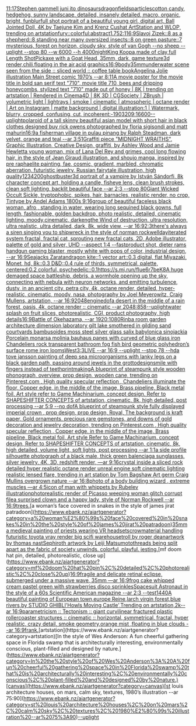 [11:17](https://www.ebank.nz/aiartgenerator?category=11%3A17)[Stephen gammell juni ito dinosaurs](https://www.ebank.nz/aiartgenerator?category=Stephen%20gammell%20juni%20ito%20dinosaurs)[dragon](https://www.ebank.nz/aiartgenerator?category=dragon)[fields](https://www.ebank.nz/aiartgenerator?category=fields)[particles](https://www.ebank.nz/aiartgenerator?category=particles)[cotton candy, hedgehog, sunny landscape, detailed, insanely detailed, macro, organic, bright, fun](https://www.ebank.nz/aiartgenerator?category=cotton%20candy%2C%20hedgehog%2C%20sunny%20landscape%2C%20detailed%2C%20insanely%20detailed%2C%20macro%2C%20organic%2C%20bright%2C%20fun)[blur](https://www.ebank.nz/aiartgenerator?category=blur)[full shot portrait of a beautiful young girl, digital art, Ball Jointed Doll, 4K,by Taejune Kim and Krenz Cushat ArtStation and WLOP, trending on artstation](https://www.ebank.nz/aiartgenerator?category=full%20shot%20portrait%20of%20a%20beautiful%20young%20girl%2C%20digital%20art%2C%20Ball%20Jointed%20Doll%2C%204K%2Cby%20Taejune%20Kim%20and%20Krenz%20Cushat%20ArtStation%20and%20WLOP%2C%20trending%20on%20artstation)[fury::colorful:abstract](https://www.ebank.nz/aiartgenerator?category=fury%3A%3Acolorful%3Aabstract)[1.75](https://www.ebank.nz/aiartgenerator?category=1.75)[2:1](https://www.ebank.nz/aiartgenerator?category=2%3A1)[16:9](https://www.ebank.nz/aiartgenerator?category=16%3A9)[Slavoj Zizek::8 as a shepherd::8 standing near many oversized insects::8 on green pasture::7 mysterious, forest on horizon, cloudy sky, style of van Gogh --no sheep --uplight --stop 80 --w 6000 --h 4000](https://www.ebank.nz/aiartgenerator?category=Slavoj%20Zizek%3A%3A8%20as%20a%20shepherd%3A%3A8%20standing%20near%20many%20oversized%20insects%3A%3A8%20on%20green%20pasture%3A%3A7%20mysterious%2C%20forest%20on%20horizon%2C%20cloudy%20sky%2C%20style%20of%20van%20Gogh%20--no%20sheep%20--uplight%20--stop%2080%20--w%206000%20--h%204000)[night](https://www.ebank.nz/aiartgenerator?category=night)[King Koopa,made of clay,full Length Shot](https://www.ebank.nz/aiartgenerator?category=King%20Koopa%2Cmade%20of%20clay%2Cfull%20Length%20Shot)[Pickaxe with a Goat Head, 35mm, dark, game texture](https://www.ebank.nz/aiartgenerator?category=Pickaxe%20with%20a%20Goat%20Head%2C%2035mm%2C%20dark%2C%20game%20texture)[3d render,chili,floating in the air,acid graphics](https://www.ebank.nz/aiartgenerator?category=3d%20render%2Cchili%2Cfloating%20in%20the%20air%2Cacid%20graphics)[16:9](https://www.ebank.nz/aiartgenerator?category=16%3A9)[body](https://www.ebank.nz/aiartgenerator?category=body)[35mm](https://www.ebank.nz/aiartgenerator?category=35mm)[underwater scene seen from the side :: sliced world :: coffee table book](https://www.ebank.nz/aiartgenerator?category=underwater%20scene%20seen%20from%20the%20side%20%3A%3A%20sliced%20world%20%3A%3A%20coffee%20table%20book)[Angelina Jolie illustration Main Street comic 1970’s --ar 8:11](https://www.ebank.nz/aiartgenerator?category=Angelina%20Jolie%20illustration%20Main%20Street%20comic%201970%E2%80%99s%20--ar%208%3A11)[A movie poster for the movie title in bold san serif text "710", movie title 710, bees and dripping honeycombs, stylized text "710" made out of honey | 8K | trending on artstation | Rendered in Cinema4D | 8K 3D | CGSociety | ZBrush | volumetric light | lightrays | smoke | cinematic | atmospheric | octane render | Art on Instagram | matte background | digital illustration:1 | Watermark, blurry, cropped, confusing, cut, incoherent:-1](https://www.ebank.nz/aiartgenerator?category=A%20movie%20poster%20for%20the%20movie%20title%20in%20bold%20san%20serif%20text%20%22710%22%2C%20movie%20title%20710%2C%20bees%20and%20dripping%20honeycombs%2C%20stylized%20text%20%22710%22%20made%20out%20of%20honey%20%7C%208K%20%7C%20trending%20on%20artstation%20%7C%20Rendered%20in%20Cinema4D%20%7C%208K%203D%20%7C%20CGSociety%20%7C%20ZBrush%20%7C%20volumetric%20light%20%7C%20lightrays%20%7C%20smoke%20%7C%20cinematic%20%7C%20atmospheric%20%7C%20octane%20render%20%7C%20Art%20on%20Instagram%20%7C%20matte%20background%20%7C%20digital%20illustration%3A1%20%7C%20Watermark%2C%20blurry%2C%20cropped%2C%20confusing%2C%20cut%2C%20incoherent%3A-1)[90](https://www.ebank.nz/aiartgenerator?category=90)[320](https://www.ebank.nz/aiartgenerator?category=320)[9:16](https://www.ebank.nz/aiartgenerator?category=9%3A16)[600](https://www.ebank.nz/aiartgenerator?category=600)[--uplight](https://www.ebank.nz/aiartgenerator?category=--uplight)[polaroid of a tall skinny beautiful asian model with short hair in black clothes designed buy rick owens photographed by floria sigisondi and matt mahurin](https://www.ebank.nz/aiartgenerator?category=polaroid%20of%20a%20tall%20skinny%20beautiful%20asian%20model%20with%20short%20hair%20in%20black%20clothes%20designed%20buy%20rick%20owens%20photographed%20by%20floria%20sigisondi%20and%20matt%20mahurin)[16:9](https://www.ebank.nz/aiartgenerator?category=16%3A9)[a fisherman village in pulau pinang by Ralph Steadman, dark velvet, orange and teal  --ar 3:5](https://www.ebank.nz/aiartgenerator?category=a%20fisherman%20village%20in%20pulau%20pinang%20by%20Ralph%20Steadman%2C%20dark%20velvet%2C%20orange%20and%20teal%20%20--ar%203%3A5)[1](https://www.ebank.nz/aiartgenerator?category=1)[Graffiti piece "MIDNIGHT WRAITHS", Graphic Illustration, Creative Design, graffiti, by Ashley Wood and Jamie Hewlett](https://www.ebank.nz/aiartgenerator?category=Graffiti%20piece%20%22MIDNIGHT%20WRAITHS%22%2C%20Graphic%20Illustration%2C%20Creative%20Design%2C%20graffiti%2C%20by%20Ashley%20Wood%20and%20Jamie%20Hewlett)[a young woman, mix of Lana Del Rey and grimes, cool long flowing hair, in the style of Jean Giraud illustration, and shoujo manga, inspired by pre raphaelite painting, fae, cosmic, gradient, marbled, chromatic aberration, futuristic jewelry, Russian fairytale illustration, high quality](https://www.ebank.nz/aiartgenerator?category=a%20young%20woman%2C%20mix%20of%20Lana%20Del%20Rey%20and%20grimes%2C%20cool%20long%20flowing%20hair%2C%20in%20the%20style%20of%20Jean%20Giraud%20illustration%2C%20and%20shoujo%20manga%2C%20inspired%20by%20pre%20raphaelite%20painting%2C%20fae%2C%20cosmic%2C%20gradient%2C%20marbled%2C%20chromatic%20aberration%2C%20futuristic%20jewelry%2C%20Russian%20fairytale%20illustration%2C%20high%20quality)[1234200](https://www.ebank.nz/aiartgenerator?category=1234200)[ghostbuster](https://www.ebank.nz/aiartgenerator?category=ghostbuster)[3d portrait of a vampire by István Sándorfi, 8k character concept art, holding a candle, fisheye lens, clean brush strokes, clean soft lighting, backlit beautiful face --ar 2:3 --stop 80](https://www.ebank.nz/aiartgenerator?category=3d%20portrait%20of%20a%20vampire%20by%20Istv%C3%A1n%20S%C3%A1ndorfi%2C%208k%20character%20concept%20art%2C%20holding%20a%20candle%2C%20fisheye%20lens%2C%20clean%20brush%20strokes%2C%20clean%20soft%20lighting%2C%20backlit%20beautiful%20face%20--ar%202%3A3%20--stop%2080)[Giant Wicked Occult Sickle, tryptophobic, spikes, hair, barnacles, realistic render, no crop, Tintype by Andel Adams 1800s 9:16](https://www.ebank.nz/aiartgenerator?category=Giant%20Wicked%20Occult%20Sickle%2C%20tryptophobic%2C%20spikes%2C%20hair%2C%20barnacles%2C%20realistic%20render%2C%20no%20crop%2C%20Tintype%20by%20Andel%20Adams%201800s%209%3A16)[group of beautiful faceless black woman, afro , standing in water, wearing long sequined black gowns, full length, fashionable, golden backdrop, photo realistic, detailed, cinematic lighting, moody,cinematic, dark](https://www.ebank.nz/aiartgenerator?category=group%20of%20beautiful%20faceless%20black%20woman%2C%20afro%20%2C%20standing%20in%20water%2C%20wearing%20long%20sequined%20black%20gowns%2C%20full%20length%2C%20fashionable%2C%20golden%20backdrop%2C%20photo%20realistic%2C%20detailed%2C%20cinematic%20lighting%2C%20moody%2Ccinematic%2C%20dark)[eng](https://www.ebank.nz/aiartgenerator?category=eng)[the Wind of destruction, ultra resolution, ultra realistic, ultra detailed, dark, 8k, wide view, --ar 16:9](https://www.ebank.nz/aiartgenerator?category=the%20Wind%20of%20destruction%2C%20ultra%20resolution%2C%20ultra%20realistic%2C%20ultra%20detailed%2C%20dark%2C%208k%2C%20wide%20view%2C%20--ar%2016%3A9)[2:3](https://www.ebank.nz/aiartgenerator?category=2%3A3)[there's always a siren singing you to shipwreck in the style of norman rockwell](https://www.ebank.nz/aiartgenerator?category=there%27s%20always%20a%20siren%20singing%20you%20to%20shipwreck%20in%20the%20style%20of%20norman%20rockwell)[day](https://www.ebank.nz/aiartgenerator?category=day)[iterated system fractal, fractal cat, sprouting new fractal cats, 2D, Adobe illustrator, palette of gold and silver, UHD --aspect 1:4 --fast](https://www.ebank.nz/aiartgenerator?category=iterated%20system%20fractal%2C%20fractal%20cat%2C%20sprouting%20new%20fractal%20cats%2C%202D%2C%20Adobe%20illustrator%2C%20palette%20of%20gold%20and%20silver%2C%20UHD%20--aspect%201%3A4%20--fast)[product shot, dieter rams handgun gaming blaster, mostly white with pops of color, industrial design, --ar 16:9](https://www.ebank.nz/aiartgenerator?category=product%20shot%2C%20dieter%20rams%20handgun%20gaming%20blaster%2C%20mostly%20white%20with%20pops%20of%20color%2C%20industrial%20design%2C%20--ar%2016%3A9)[Seajacks Zaratan](https://www.ebank.nz/aiartgenerator?category=Seajacks%20Zaratan)[dragon kite::1 vector art::0.3 digital, flat Miyazaki, Monet, hd, 8k::0.3 D&D::0.4 rule of thirds, symmetrical, palette, centered:0.2 colorful, psychedelic::0.1](https://www.ebank.nz/aiartgenerator?category=dragon%20kite%3A%3A1%20vector%20art%3A%3A0.3%20digital%2C%20flat%20Miyazaki%2C%20Monet%2C%20hd%2C%208k%3A%3A0.3%20D%26D%3A%3A0.4%20rule%20of%20thirds%2C%20symmetrical%2C%20palette%2C%20centered%3A0.2%20colorful%2C%20psychedelic%3A%3A0.1)[<https://s.mj.run/fIue6r7beK8>](https://www.ebank.nz/aiartgenerator?category=%3Chttps%3A//s.mj.run/fIue6r7beK8%3E)[A huge demaged space battleship, debris, a wormhole opening up the sky, connecting with nebula with neuron networks, and emitting turbulence, dusty, in an ancient city, petra city, 4k, octane render, detailed, hyper-realistic, cinematic, moody, nasa, photography by Joel Meyerowitz, Craig Mullens, artstation, --ar 16:9](https://www.ebank.nz/aiartgenerator?category=A%20huge%20demaged%20space%20battleship%2C%20debris%2C%20a%20wormhole%20opening%20up%20the%20sky%2C%20connecting%20with%20nebula%20with%20neuron%20networks%2C%20and%20emitting%20turbulence%2C%20dusty%2C%20in%20an%20ancient%20city%2C%20petra%20city%2C%204k%2C%20octane%20render%2C%20detailed%2C%20hyper-realistic%2C%20cinematic%2C%20moody%2C%20nasa%2C%20photography%20by%20Joel%20Meyerowitz%2C%20Craig%20Mullens%2C%20artstation%2C%20--ar%2016%3A9)[2048](https://www.ebank.nz/aiartgenerator?category=2048)[engine](https://www.ebank.nz/aiartgenerator?category=engine)[dof](https://www.ebank.nz/aiartgenerator?category=dof)[a desert in the middle of a rain forest, oasis, 4k, octane render :: cinematic --ar 2048:858](https://www.ebank.nz/aiartgenerator?category=a%20desert%20in%20the%20middle%20of%20a%20rain%20forest%2C%20oasis%2C%204k%2C%20octane%20render%20%3A%3A%20cinematic%20--ar%202048%3A858)[--uplight](https://www.ebank.nz/aiartgenerator?category=--uplight)[water splash on fruit slices, photorealistic, CGI, product photography, high details](https://www.ebank.nz/aiartgenerator?category=water%20splash%20on%20fruit%20slices%2C%20photorealistic%2C%20CGI%2C%20product%20photography%2C%20high%20details)[16:9](https://www.ebank.nz/aiartgenerator?category=16%3A9)[Battle of Okehazama, --ar 1920:1080](https://www.ebank.nz/aiartgenerator?category=Battle%20of%20Okehazama%2C%20--ar%201920%3A1080)[Rinba room garden architecture dimension laboratory gilt lake smothered in gilding sand courtyards bambusoides moss steel silver glass salix babylonica sinojackia Porcelain monarsa molinia bauhaus panes with curved of blue glass iron Chandeliers rock transparent bathroom fog fish bird geometric polyhedron’s surface rome iron looms](https://www.ebank.nz/aiartgenerator?category=Rinba%20room%20garden%20architecture%20dimension%20laboratory%20gilt%20lake%20smothered%20in%20gilding%20sand%20courtyards%20bambusoides%20moss%20steel%20silver%20glass%20salix%20babylonica%20sinojackia%20Porcelain%20monarsa%20molinia%20bauhaus%20panes%20with%20curved%20of%20blue%20glass%20iron%20Chandeliers%20rock%20transparent%20bathroom%20fog%20fish%20bird%20geometric%20polyhedron%E2%80%99s%20surface%20rome%20iron%20looms)[West](https://www.ebank.nz/aiartgenerator?category=West)[3:3](https://www.ebank.nz/aiartgenerator?category=3%3A3)[LIVE --ar 16:9 --uplight --stop 78 --hd](https://www.ebank.nz/aiartgenerator?category=LIVE%20--ar%2016%3A9%20--uplight%20--stop%2078%20--hd)[a tove jansson painting of deep sea microorganisms with lanky legs on a black garden path, passing around jewels in the grotto](https://www.ebank.nz/aiartgenerator?category=a%20tove%20jansson%20painting%20of%20deep%20sea%20microorganisms%20with%20lanky%20legs%20on%20a%20black%20garden%20path%2C%20passing%20around%20jewels%20in%20the%20grotto)[design](https://www.ebank.nz/aiartgenerator?category=design)[smile with fingers instead of teeth](https://www.ebank.nz/aiartgenerator?category=smile%20with%20fingers%20instead%20of%20teeth)[printmaking](https://www.ebank.nz/aiartgenerator?category=printmaking)[A blueprint of steampunk style wooden phonograph,  overview, prop design, wooden cane,  trending on Pinterest.com  , High quality specular reflection ,  Chandeliers illuminate the floor, Copper  edge, in the middle of the image, Brass pipeline,  Black metal foil,  Art style refer to Game Machinarium.  concept design, Refer to SHAPESHIFTER CONCEPTS  of artstation, cinematic,  8k, high detailed,  post processing    --ar 5:9   --no dof](https://www.ebank.nz/aiartgenerator?category=A%20blueprint%20of%20steampunk%20style%20wooden%20phonograph%2C%20%20overview%2C%20prop%20design%2C%20wooden%20cane%2C%20%20trending%20on%20Pinterest.com%20%20%2C%20High%20quality%20specular%20reflection%20%2C%20%20Chandeliers%20illuminate%20the%20floor%2C%20Copper%20%20edge%2C%20in%20the%20middle%20of%20the%20image%2C%20Brass%20pipeline%2C%20%20Black%20metal%20foil%2C%20%20Art%20style%20refer%20to%20Game%20Machinarium.%20%20concept%20design%2C%20Refer%20to%20SHAPESHIFTER%20CONCEPTS%20%20of%20artstation%2C%20cinematic%2C%20%208k%2C%20high%20detailed%2C%20%20post%20processing%20%20%20%20--ar%205%3A9%20%20%20--no%20dof)[A blueprint of steampunk style fully displayed imperial crown , prop design, prop design, Royal, The background is kraft paper,  Gold ornaments, precious rare gemstones,  and downs of gold decoration and jewelry decoration,  trending on Pinterest.com  , High quality specular reflection ,  Copper  edge, in the middle of the image, Brass pipeline,  Black metal foil,  Art style Refer to Game Machinarium.  concept design, Refer to SHAPESHIFTER CONCEPTS  of artstation, cinematic,  8k, high detailed,  volume light,  soft lights,  post processing    --ar 1:1](https://www.ebank.nz/aiartgenerator?category=A%20blueprint%20of%20steampunk%20style%20fully%20displayed%20imperial%20crown%20%2C%20prop%20design%2C%20prop%20design%2C%20Royal%2C%20The%20background%20is%20kraft%20paper%2C%20%20Gold%20ornaments%2C%20precious%20rare%20gemstones%2C%20%20and%20downs%20of%20gold%20decoration%20and%20jewelry%20decoration%2C%20%20trending%20on%20Pinterest.com%20%20%2C%20High%20quality%20specular%20reflection%20%2C%20%20Copper%20%20edge%2C%20in%20the%20middle%20of%20the%20image%2C%20Brass%20pipeline%2C%20%20Black%20metal%20foil%2C%20%20Art%20style%20Refer%20to%20Game%20Machinarium.%20%20concept%20design%2C%20Refer%20to%20SHAPESHIFTER%20CONCEPTS%20%20of%20artstation%2C%20cinematic%2C%20%208k%2C%20high%20detailed%2C%20%20volume%20light%2C%20%20soft%20lights%2C%20%20post%20processing%20%20%20%20--ar%201%3A1)[a side profile silhouette photograph of a black male, thick green balenciaga sunglasses, silver jewelry, 4K, 3D, redshift render, —ar 9:16](https://www.ebank.nz/aiartgenerator?category=a%20side%20profile%20silhouette%20photograph%20of%20a%20black%20male%2C%20thick%20green%20balenciaga%20sunglasses%2C%20silver%20jewelry%2C%204K%2C%203D%2C%20redshift%20render%2C%20%E2%80%94ar%209%3A16)[crystal inside a sliced rock detailed hyper realistic octane render unreal engine soft cinematic lighting realistic lensed flare, trending in art station by Tom Bagshaw Art germ Craig Mullins overgrown nature --ar 16:8](https://www.ebank.nz/aiartgenerator?category=crystal%20inside%20a%20sliced%20rock%20detailed%20hyper%20realistic%20octane%20render%20unreal%20engine%20soft%20cinematic%20lighting%20realistic%20lensed%20flare%2C%20trending%20in%20art%20station%20by%20Tom%20Bagshaw%20Art%20germ%20Craig%20Mullins%20overgrown%20nature%20--ar%2016%3A8)[photo of a body building wizard , extreme muscles —ar 4:5](https://www.ebank.nz/aiartgenerator?category=photo%20of%20a%20body%20building%20wizard%20%2C%20extreme%20muscles%20%E2%80%94ar%204%3A5)[icon of man with whippets by Rubelev illustration](https://www.ebank.nz/aiartgenerator?category=icon%20of%20man%20with%20whippets%20by%20Rubelev%20illustration)[photorealistic render of Picasso weeping woman glitch corrupt file](https://www.ebank.nz/aiartgenerator?category=photorealistic%20render%20of%20Picasso%20weeping%20woman%20glitch%20corrupt%20file)[a surprised clown and a happy lady, style of Norman Rockwell --ar 16:9](https://www.ebank.nz/aiartgenerator?category=a%20surprised%20clown%20and%20a%20happy%20lady%2C%20style%20of%20Norman%20Rockwell%20--ar%2016%3A9)[trees.](https://www.ebank.nz/aiartgenerator?category=trees.)[a woman’s face covered in snakes in the style of james jirat patradoon](https://www.ebank.nz/aiartgenerator?category=a%20woman%E2%80%99s%20face%20covered%20in%20snakes%20in%20the%20style%20of%20james%20jirat%20patradoon)[35mm](https://www.ebank.nz/aiartgenerator?category=35mm)[a medieval painting of priests wearing VR headsets](https://www.ebank.nz/aiartgenerator?category=a%20medieval%20painting%20of%20priests%20wearing%20VR%20headsets)[crow](https://www.ebank.nz/aiartgenerator?category=crow)[](https://www.ebank.nz/aiartgenerator?category=)[material handling futuristic toyota vray render big scifi warehouse](https://www.ebank.nz/aiartgenerator?category=material%20handling%20futuristic%20toyota%20vray%20render%20big%20scifi%20warehouse)[troll by roger dean](https://www.ebank.nz/aiartgenerator?category=troll%20by%20roger%20dean)[artwork by thomas nast](https://www.ebank.nz/aiartgenerator?category=artwork%20by%20thomas%20nast)[Sephiroth artwork by Leiji Matsumoto](https://www.ebank.nz/aiartgenerator?category=Sephiroth%20artwork%20by%20Leiji%20Matsumoto)[threads being split apart as the fabric of society unwinds.  colorful.  playful.  jesting.](https://www.ebank.nz/aiartgenerator?category=threads%20being%20split%20apart%20as%20the%20fabric%20of%20society%20unwinds.%20%20colorful.%20%20playful.%20%20jesting.)[mf doom hat pin, detailed, photorealistic, close up](https://www.ebank.nz/aiartgenerator?category=mf%20doom%20hat%20pin%2C%20detailed%2C%20photorealistic%2C%20close%20up)[16:9](https://www.ebank.nz/aiartgenerator?category=16%3A9)[fragile and delicate retinal eclipse, submerged under a massive wave, 35mm —ar 16:9](https://www.ebank.nz/aiartgenerator?category=fragile%20and%20delicate%20retinal%20eclipse%2C%20submerged%20under%20a%20massive%20wave%2C%2035mm%20%E2%80%94ar%2016%3A9)[frog cake whipped cream pastel green with strawberries disco sprinkles](https://www.ebank.nz/aiartgenerator?category=frog%20cake%20whipped%20cream%20pastel%20green%20with%20strawberries%20disco%20sprinkles)[Spacesuit Astronaut in the style of a 60s Scientific American magazine --ar 2:3 --test](https://www.ebank.nz/aiartgenerator?category=Spacesuit%20Astronaut%20in%20the%20style%20of%20a%2060s%20Scientific%20American%20magazine%20--ar%202%3A3%20--test)[1440](https://www.ebank.nz/aiartgenerator?category=1440)[](https://www.ebank.nz/aiartgenerator?category=)[A beautiful painting of European town,europe Reine,larch virgin forest,blue rivers,by STUDIO GHIBLI'Howls Moving Castle',Trending on artstation,2k--ar 16:9](https://www.ebank.nz/aiartgenerator?category=A%20beautiful%20painting%20of%20European%20town%2Ceurope%20Reine%2Clarch%20virgin%20forest%2Cblue%20rivers%2Cby%20STUDIO%20GHIBLI%27Howls%20Moving%20Castle%27%2CTrending%20on%20artstation%2C2k--ar%2016%3A9)[parametricism :: Tectonism :: giant curvilinear fractured plastic rollercoaster structures :: cinematic :: horizontal, symmetrical, fractal, hyper realistic, crazy detail, smoke geometry,orange mist ,floating in blue clouds --ar 16:9](https://www.ebank.nz/aiartgenerator?category=parametricism%20%3A%3A%20Tectonism%20%3A%3A%20giant%20curvilinear%20fractured%20plastic%20rollercoaster%20structures%20%3A%3A%20cinematic%20%3A%3A%20horizontal%2C%20symmetrical%2C%20fractal%2C%20hyper%20realistic%2C%20crazy%20detail%2C%20smoke%20geometry%2Corange%20mist%20%2Cfloating%20in%20blue%20clouds%20--ar%2016%3A9)[frank.](https://www.ebank.nz/aiartgenerator?category=frank.)[artstation](https://www.ebank.nz/aiartgenerator?category=artstation)[In the style of Wes Anderson: A fun cheerful gathering space in Florida swamp that is architecturally interesting, environmentally conscious, plant-filled and designed by nature.](https://www.ebank.nz/aiartgenerator?category=In%20the%20style%20of%20Wes%20Anderson%3A%20A%20fun%20cheerful%20gathering%20space%20in%20Florida%20swamp%20that%20is%20architecturally%20interesting%2C%20environmentally%20conscious%2C%20plant-filled%20and%20designed%20by%20nature.)[canvas](https://www.ebank.nz/aiartgenerator?category=canvas)[st louis architecture houses, on mars, calm sky, textures, 1980’s illustration --ar 75:90](https://www.ebank.nz/aiartgenerator?category=st%20louis%20architecture%20houses%2C%20on%20mars%2C%20calm%20sky%2C%20textures%2C%201980%E2%80%99s%20illustration%20--ar%2075%3A90)[--uplight](https://www.ebank.nz/aiartgenerator?category=--uplight)